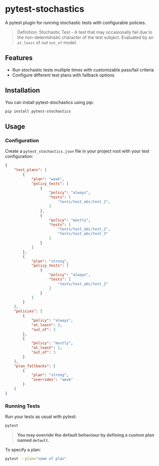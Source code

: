 # pytest-stochastics

A pytest plugin for running stochastic tests with configurable policies.

> Definition: Stochastic Test - A test that may occasionally fail due to the non-deterministic character of the test subject. Evaluated by an `at_least` of out `out_of` model.

## Features

- Run stochastic tests multiple times with customizable pass/fail criteria
- Configure different test plans with fallback options

## Installation

You can install pytest-stochastics using pip:

```bash
pip install pytest-stochastics
```

## Usage

### Configuration

Create a `pytest_stochastics.json` file in your project root with your test configuration:

```json
{
    "test_plans": [
        {
            "plan": "weak",
            "policy_tests": [
                {
                    "policy": "always",
                    "tests": [
                        "tests/test_abc/test_1", 
                    ]
                },
                {
                    "policy": "mostly",
                    "tests": [
                        "tests/test_abc/test_2",
                        "tests/test_abc/test_3"
                    ]
                }
            ]
        },
        {
            "plan": "strong",
            "policy_tests": [
                {
                    "policy": "always",
                    "tests": [
                        "tests/test_abc/test_2"
                    ]
                }
            ]
        }
    ],
    "policies": [
        {
            "policy": "always",
            "at_least": 3,
            "out_of": 3
        },
        {
            "policy": "mostly",
            "at_least": 2,
            "out_of": 3
        }
    ],
    "plan_fallbacks": [
        {
            "plan": "strong",
            "overrides": "weak"
        }
    ]
}
```

### Running Tests

Run your tests as usual with pytest:

```bash
pytest
```
> **You may override the default behaviour by defining a custom plan named `default`.**

To specify a plan:

```bash
pytest --plan="name of plan"
```
